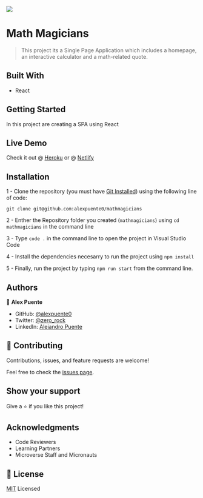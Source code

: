 ![](https://img.shields.io/badge/Microverse-blueviolet)

# Math Magicians

> This project its a Single Page Application which includes a homepage, an interactive calculator and a math-related quote.

## Built With

- React

## Getting Started

In this project are creating a SPA using React

## Live Demo

Check it out @ [Heroku](https://spa-math-magicians.herokuapp.com) or @ [Netlify](https://effulgent-rabanadas-191292.netlify.app)

## Installation

1 - Clone the repository
(you must have [Git Installed](https://github.com/git-guides/install-git)) using the following line of code:

`git clone git@github.com:alexpuente0/mathmagicians`

2 - Enther the Repository folder you created (`mathmagicians`) using `cd mathmagicians` in the command line

3 - Type `code .` in the command line to open the project in Visual Studio Code

4 - Install the dependencies necesarry to run the project using `npm install`

5 - Finally, run the project by typing `npm run start` from the command line.

## Authors

👤 **Alex Puente**

- GitHub: [@alexpuente0](https://github.com/alexpuente0)
- Twitter: [@zero_rock](https://twitter.com/zero_rock)
- LinkedIn: [Alejandro Puente](https://www.linkedin.com/in/alejandro-puente-farías-154a7629/)

## 🤝 Contributing

Contributions, issues, and feature requests are welcome!

Feel free to check the [issues page](https://github.com/alexpuente0/mathmagicians/issues).

## Show your support

Give a ⭐️ if you like this project!

## Acknowledgments

- Code Reviewers
- Learning Partners
- Microverse Staff and Micronauts

## 📝 License

[MIT](./LICENSE) Licensed
